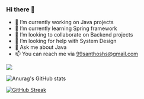 ### Hi there 👋
- 🔭 I’m currently working on Java projects
- 🌱 I’m currently learning Spring framework
- 👯 I’m looking to collaborate on Backend projects
- 🤔 I’m looking for help with System Design
- 💬 Ask me about Java
- 📫 You can reach me via 99santhoshs@gmail.com

![](https://komarev.com/ghpvc/?username=Santhosh-1997&color=green)

<!-- [![trophy](https://github-profile-trophy.vercel.app/?username=Santhosh-1997)](https://github.com/ryo-ma/github-profile-trophy) -->

![Anurag's GitHub stats](https://github-readme-stats.vercel.app/api?username=Santhosh-1997&show_icons=true)

[![GitHub Streak](https://github-readme-streak-stats.herokuapp.com/?user=Santhosh-1997)](https://git.io/streak-stats)


<!--
**Santhosh-1997/Santhosh-1997** is a ✨ _special_ ✨ repository because its `README.md` (this file) appears on your GitHub profile.

Here are some ideas to get you started:

- 🔭 I’m currently working on Java projects
- 🌱 I’m currently learning Spring framework
- 👯 I’m looking to collaborate on Backend projects
- 🤔 I’m looking for help with System Design
- 💬 Ask me about Java
- 📫 How to reach me: 99santhoshs@gmail.com
- 😄 Pronouns: ...
- ⚡ Fun fact: 
-->
